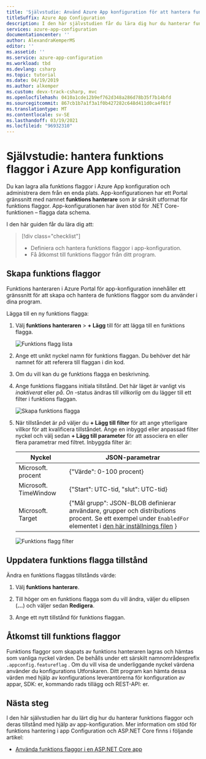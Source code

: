 ```yaml
---
title: 'Självstudie: Använd Azure App konfiguration för att hantera funktions flaggor'
titleSuffix: Azure App Configuration
description: I den här självstudien får du lära dig hur du hanterar funktions flaggor separat från ditt program genom att använda Azure App konfiguration.
services: azure-app-configuration
documentationcenter: ''
author: AlexandraKemperMS
editor: ''
ms.assetid: ''
ms.service: azure-app-configuration
ms.workload: tbd
ms.devlang: csharp
ms.topic: tutorial
ms.date: 04/19/2019
ms.author: alkemper
ms.custom: devx-track-csharp, mvc
ms.openlocfilehash: 0410a1cde12b9ef762d348a286d78b35f7b14bfd
ms.sourcegitcommit: 867cb1b7a1f3a1f0b427282c648d411d0ca4f81f
ms.translationtype: MT
ms.contentlocale: sv-SE
ms.lasthandoff: 03/19/2021
ms.locfileid: "96932310"
---
```

# <a name="tutorial-manage-feature-flags-in-azure-app-configuration"></a>Självstudie: hantera funktions flaggor i Azure App konfiguration

Du kan lagra alla funktions flaggor i Azure App konfiguration och administrera dem från en enda plats. App-konfigurationen har ett Portal gränssnitt med namnet **funktions hanterare** som är särskilt utformat för funktions flaggor. App-konfigurationen har även stöd för .NET Core-funktionen – flagga data schema.

I den här guiden får du lära dig att:

> [!div class="checklist"]
> * Definiera och hantera funktions flaggor i app-konfiguration.
> * Få åtkomst till funktions flaggor från ditt program.

## <a name="create-feature-flags"></a>Skapa funktions flaggor

Funktions hanteraren i Azure Portal för app-konfiguration innehåller ett gränssnitt för att skapa och hantera de funktions flaggor som du använder i dina program.

Lägga till en ny funktions flagga:

1. Välj **funktions hanteraren**  >  **+ Lägg** till för att lägga till en funktions flagga.

    ![Funktions flagg lista](./media/azure-app-configuration-feature-flags.png)

1. Ange ett unikt nyckel namn för funktions flaggan. Du behöver det här namnet för att referera till flaggan i din kod.

1. Om du vill kan du ge funktions flagga en beskrivning.

1. Ange funktions flaggans initiala tillstånd. Det här läget är vanligt vis *inaktiverat* eller *på*. *On* -status ändras till *villkorlig* om du lägger till ett filter i funktions flaggan.

    ![Skapa funktions flagga](./media/azure-app-configuration-feature-flag-create.png)

1. När tillståndet är *på* väljer du **+ Lägg till filter** för att ange ytterligare villkor för att kvalificera tillståndet. Ange en inbyggd eller anpassad filter nyckel och välj sedan **+ Lägg till parameter** för att associera en eller flera parametrar med filtret. Inbyggda filter är:

    | Nyckel | JSON-parametrar |
    |---|---|
    | Microsoft. procent | {"Värde": 0-100 procent} |
    | Microsoft. TimeWindow | {"Start": UTC-tid, "slut": UTC-tid} |
    | Microsoft. Target | {"Mål grupp": JSON-BLOB definierar användare, grupper och distributions procent. Se ett exempel under `EnabledFor` elementet i [den här inställnings filen](https://github.com/microsoft/FeatureManagement-Dotnet/blob/master/examples/FeatureFlagDemo/appsettings.json) }

    ![Funktions flagg filter](./media/azure-app-configuration-feature-flag-filter.png)

## <a name="update-feature-flag-states"></a>Uppdatera funktions flagga tillstånd

Ändra en funktions flaggas tillstånds värde:

1. Välj **funktions hanterare**.

1. Till höger om en funktions flagga som du vill ändra, väljer du ellipsen (**...**) och väljer sedan **Redigera**.

1. Ange ett nytt tillstånd för funktions flaggan.

## <a name="access-feature-flags"></a>Åtkomst till funktions flaggor

Funktions flaggor som skapats av funktions hanteraren lagras och hämtas som vanliga nyckel värden. De behålls under ett särskilt namnområdesprefix `.appconfig.featureflag` . Om du vill visa de underliggande nyckel värdena använder du konfigurations Utforskaren. Ditt program kan hämta dessa värden med hjälp av konfigurations leverantörerna för konfiguration av appar, SDK: er, kommando rads tillägg och REST-API: er.

## <a name="next-steps"></a>Nästa steg

I den här självstudien har du lärt dig hur du hanterar funktions flaggor och deras tillstånd med hjälp av app-konfiguration. Mer information om stöd för funktions hantering i app Configuration och ASP.NET Core finns i följande artikel:

* [Använda funktions flaggor i en ASP.NET Core app](./use-feature-flags-dotnet-core.md)
